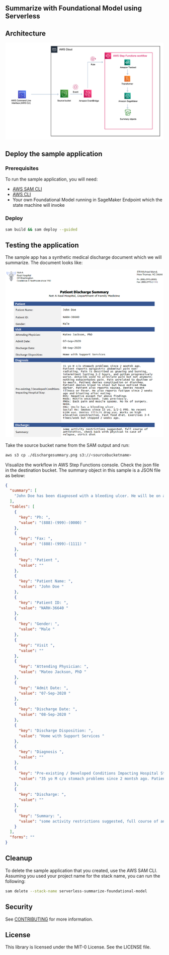 ## Summarize with Foundational Model using Serverless


## Architecture
![Architecture](architecture.png)


## Deploy the sample application

### Prerequisites
To run the sample application, you will need:
 - [AWS SAM CLI](https://docs.aws.amazon.com/serverless-application-model/latest/developerguide/install-sam-cli.html)
 - [AWS CLI](https://aws.amazon.com/cli/)
 - Your own Foundational Model running in SageMaker Endpoint which the state machine will invoke

### Deploy
```bash
sam build && sam deploy --guided
```

## Testing the application
The sample app has a synthetic medical discharge document which we will summarize. The document looks like:

![discharge summary](dischargesummary.png)

Take the source bucket name from the SAM output and run:

```bash
aws s3 cp ./dischargesummary.png s3://<sourcebucketname>
```

Visualize the workflow in AWS Step Functions console. Check the json file in the destination bucket. The summary object in this sample is a JSON file as below:

```json
{
  "summary": [
    "John Doe has been diagnosed with a bleeding ulcer. He will be on a strict diet and activity restrictions."
  ],
  "tables": [
    {
      "key": "Ph: ",
      "value": "(888)-(999)-(0000) "
    },
    {
      "key": "Fax: ",
      "value": "(888)-(999)-(1111) "
    },
    {
      "key": "Patient ",
      "value": ""
    },
    {
      "key": "Patient Name: ",
      "value": "John Doe "
    },
    {
      "key": "Patient ID: ",
      "value": "NARH-36640 "
    },
    {
      "key": "Gender: ",
      "value": "Male "
    },
    {
      "key": "Visit ",
      "value": ""
    },
    {
      "key": "Attending Physician: ",
      "value": "Mateo Jackson, PhD "
    },
    {
      "key": "Admit Date: ",
      "value": "07-Sep-2020 "
    },
    {
      "key": "Discharge Date: ",
      "value": "08-Sep-2020 "
    },
    {
      "key": "Discharge Disposition: ",
      "value": "Home with Support Services "
    },
    {
      "key": "Diagnosis ",
      "value": ""
    },
    {
      "key": "Pre-existing / Developed Conditions Impacting Hospital Stay: ",
      "value": "35 yo M c/o stomach problems since 2 montsh ago. Patient reports epigastric abdominal pain non- radiating. Pain is described as gnawing and burning, intermitent lasting 1-2 hours, and gotten progressively worse. Antacids used to alleviate pain but not anymore; nothing exhacerbates pain. Pain unrelated to daytime or to meals. Patient denies constipation or diarrhea. Patient denies blood in stool but have noticed them darker. Patient also reports nausea. Denies recent illness or fever. He also reports fatigue since 2 weeks ago and bloating after eating. ROS: Negative except for above findings Meds: Motrin once/week. Tums previously. PMHx: Back pain and muscle spasms. No Hx of surgery. NKDA. FHx: Uncle has a bleeding ulcer. Social Hx: Smokes since 15 yo, 1/2-1 PPD. No recent EtOH use. Denies illicit drug use. Works on high elevation construction. Fast food diet. Exercises 3-4 times/week but stopped 2 weeks ago. "
    },
    {
      "key": "Discharge: ",
      "value": ""
    },
    {
      "key": "Summary: ",
      "value": "some activity restrictions suggested, full course of antibiotics, check back with physican in case of relapse, strict diet "
    }
  ],
  "forms": ""
}
```

## Cleanup

To delete the sample application that you created, use the AWS SAM CLI. Assuming you used your project name for the stack name, you can run the following:

```bash
sam delete --stack-name serverless-summarize-foundational-model
```
## Security

See [CONTRIBUTING](CONTRIBUTING.md#security-issue-notifications) for more information.

## License

This library is licensed under the MIT-0 License. See the LICENSE file.

